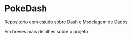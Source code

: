 # PokeDash

Repositorio com estudo sobre Dash e Modelagem de Dados

Em breves mais detalhes sobre o projeto
